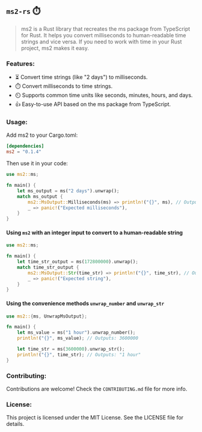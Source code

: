 ## `ms2-rs` ⏱️
> ms2 is a Rust library that recreates the ms package from TypeScript for Rust. It helps you convert milliseconds to human-readable time strings and vice versa. If you need to work with time in your Rust project, ms2 makes it easy.

### Features:
- ⏳ Convert time strings (like "2 days") to milliseconds.
- ⏱️ Convert milliseconds to time strings.
- ⏲️ Supports common time units like seconds, minutes, hours, and days.
- 👍 Easy-to-use API based on the ms package from TypeScript.

### Usage:
Add ms2 to your Cargo.toml:

```toml
[dependencies]
ms2 = "0.1.4"
```

Then use it in your code:

```rust
use ms2::ms;

fn main() {
    let ms_output = ms("2 days").unwrap();
    match ms_output {
        ms2::MsOutput::Milliseconds(ms) => println!("{}", ms), // Outputs: 172800000
        _ => panic!("Expected milliseconds"),
    }
}
```

#### Using `ms2` with an integer input to convert to a human-readable string

```rust
use ms2::ms;

fn main() {
    let time_str_output = ms(172800000).unwrap();
    match time_str_output {
        ms2::MsOutput::Str(time_str) => println!("{}", time_str), // Outputs: "2 days"
        _ => panic!("Expected string"),
    }
}
```

#### Using the convenience methods `unwrap_number` and `unwrap_str`

```rust
use ms2::{ms, UnwrapMsOutput};

fn main() {
    let ms_value = ms("1 hour").unwrap_number();
    println!("{}", ms_value); // Outputs: 3600000

    let time_str = ms(3600000).unwrap_str();
    println!("{}", time_str); // Outputs: "1 hour"    
}

```

### Contributing:
Contributions are welcome! Check the `CONTRIBUTING.md` file for more info.

### License:
This project is licensed under the MIT License. See the LICENSE file for details.

